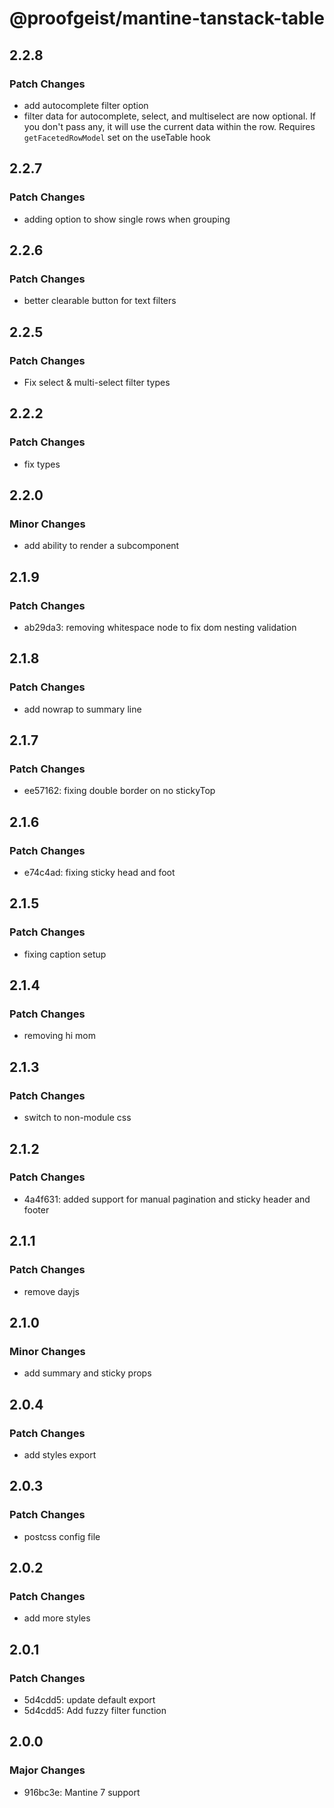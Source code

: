 # @proofgeist/mantine-tanstack-table

## 2.2.8

### Patch Changes

- add autocomplete filter option
- filter data for autocomplete, select, and multiselect are now optional. If you don't pass any, it will use the current data within the row. Requires `getFacetedRowModel` set on the useTable hook

## 2.2.7

### Patch Changes

- adding option to show single rows when grouping

## 2.2.6

### Patch Changes

- better clearable button for text filters

## 2.2.5

### Patch Changes

- Fix select & multi-select filter types

## 2.2.2

### Patch Changes

- fix types

## 2.2.0

### Minor Changes

- add ability to render a subcomponent

## 2.1.9

### Patch Changes

- ab29da3: removing whitespace node to fix dom nesting validation

## 2.1.8

### Patch Changes

- add nowrap to summary line

## 2.1.7

### Patch Changes

- ee57162: fixing double border on no stickyTop

## 2.1.6

### Patch Changes

- e74c4ad: fixing sticky head and foot

## 2.1.5

### Patch Changes

- fixing caption setup

## 2.1.4

### Patch Changes

- removing hi mom

## 2.1.3

### Patch Changes

- switch to non-module css

## 2.1.2

### Patch Changes

- 4a4f631: added support for manual pagination and sticky header and footer

## 2.1.1

### Patch Changes

- remove dayjs

## 2.1.0

### Minor Changes

- add summary and sticky props

## 2.0.4

### Patch Changes

- add styles export

## 2.0.3

### Patch Changes

- postcss config file

## 2.0.2

### Patch Changes

- add more styles

## 2.0.1

### Patch Changes

- 5d4cdd5: update default export
- 5d4cdd5: Add fuzzy filter function

## 2.0.0

### Major Changes

- 916bc3e: Mantine 7 support
